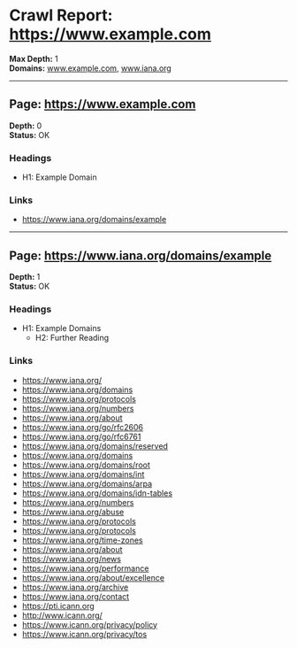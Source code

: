 # Crawl Report: https://www.example.com
**Max Depth:** 1  
**Domains:** www.example.com, www.iana.org

---

## Page: https://www.example.com
**Depth:** 0  
**Status:** OK

### Headings
- H1: Example Domain

### Links
- https://www.iana.org/domains/example

---

## Page: https://www.iana.org/domains/example
**Depth:** 1  
**Status:** OK

### Headings
- H1: Example Domains
  - H2: Further Reading

### Links
- https://www.iana.org/
- https://www.iana.org/domains
- https://www.iana.org/protocols
- https://www.iana.org/numbers
- https://www.iana.org/about
- https://www.iana.org/go/rfc2606
- https://www.iana.org/go/rfc6761
- https://www.iana.org/domains/reserved
- https://www.iana.org/domains
- https://www.iana.org/domains/root
- https://www.iana.org/domains/int
- https://www.iana.org/domains/arpa
- https://www.iana.org/domains/idn-tables
- https://www.iana.org/numbers
- https://www.iana.org/abuse
- https://www.iana.org/protocols
- https://www.iana.org/protocols
- https://www.iana.org/time-zones
- https://www.iana.org/about
- https://www.iana.org/news
- https://www.iana.org/performance
- https://www.iana.org/about/excellence
- https://www.iana.org/archive
- https://www.iana.org/contact
- https://pti.icann.org
- http://www.icann.org/
- https://www.icann.org/privacy/policy
- https://www.icann.org/privacy/tos
